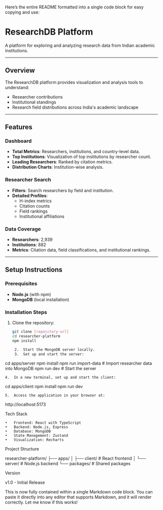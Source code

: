 Here’s the entire README formatted into a single code block for easy copying and use:

# ResearchDB Platform

A platform for exploring and analyzing research data from Indian academic institutions.

---

## Overview
The ResearchDB platform provides visualization and analysis tools to understand:
- Researcher contributions
- Institutional standings
- Research field distributions across India's academic landscape

---

## Features

### Dashboard
- **Total Metrics**: Researchers, institutions, and country-level data.
- **Top Institutions**: Visualization of top institutions by researcher count.
- **Leading Researchers**: Ranked by citation metrics.
- **Distribution Charts**: Institution-wise analysis.

### Researcher Search
- **Filters**: Search researchers by field and institution.
- **Detailed Profiles**:
  - H-index metrics
  - Citation counts
  - Field rankings
  - Institutional affiliations

### Data Coverage
- **Researchers**: 2,939
- **Institutions**: 882
- **Metrics**: Citation data, field classifications, and institutional rankings.

---

## Setup Instructions

### Prerequisites
- **Node.js** (with npm)
- **MongoDB** (local installation)

### Installation Steps

1. Clone the repository:
   ```bash
   git clone [repository-url]
   cd researcher-platform
   npm install

	2.	Start the MongoDB server locally.
	3.	Set up and start the server:

cd apps/server
npm install
npm run import-data   # Import researcher data into MongoDB
npm run dev           # Start the server


	4.	In a new terminal, set up and start the client:

cd apps/client
npm install
npm run dev


	5.	Access the application in your browser at:
http://localhost:5173

Tech Stack

	•	Frontend: React with TypeScript
	•	Backend: Node.js, Express
	•	Database: MongoDB
	•	State Management: Zustand
	•	Visualization: Recharts

Project Structure

researcher-platform/
├── apps/
│   ├── client/         # React frontend
│   └── server/         # Node.js backend
└── packages/           # Shared packages

Version

v1.0 - Initial Release

This is now fully contained within a single Markdown code block. You can paste it directly into any editor that supports Markdown, and it will render correctly. Let me know if this works!
